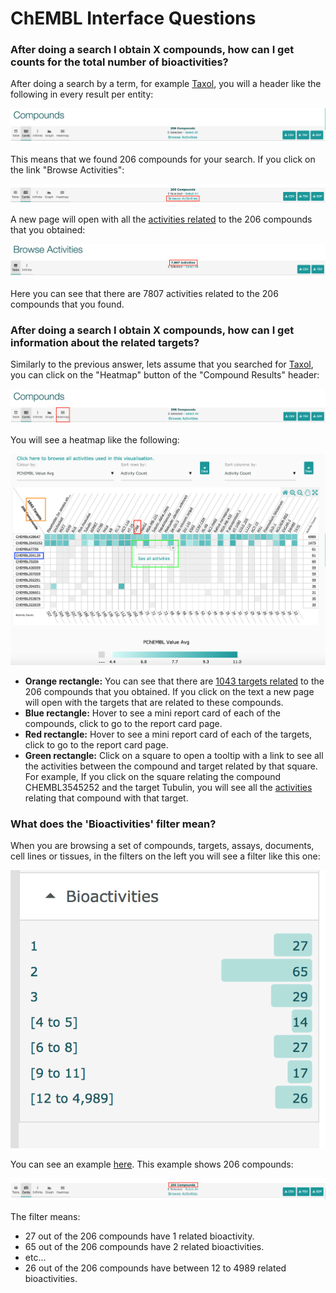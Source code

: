 # ChEMBL Interface Questions

### After doing a search I obtain X compounds, how can I get counts for the total number of bioactivities?

After doing a search by a term, for example [Taxol](https://www.ebi.ac.uk/chembl/beta/g/#search_results/all/query=Taxol), you will a header like the following in every result per entity:

![](../.gitbook/assets/screen-shot-2018-08-01-at-09.54.16%20%281%29.png)

This means that we found 206 compounds for your search. If you click on the link "Browse Activities":

![](../.gitbook/assets/screen-shot-2018-08-01-at-10.22.22%20%281%29.png)

A new page will open with all the [activities related](https://www.ebi.ac.uk/chembl/beta/g/tiny/xB1NBZge73NTMiwKxpvQXQ==) to the 206 compounds that you obtained:

![](../.gitbook/assets/screen-shot-2018-08-01-at-10.26.46%20%285%29.png)

Here you can see that there are 7807 activities related to the 206 compounds that you found. 

### After doing a search I obtain X compounds, how can I get information about the related targets?

Similarly to the previous answer, lets assume that you searched for [Taxol](https://www.ebi.ac.uk/chembl/beta/g/#search_results/all/query=Taxol), you can click on the "Heatmap" button of the "Compound Results" header:

![](../.gitbook/assets/screen-shot-2018-08-01-at-10.33.04%20%281%29.png)

You will see a heatmap like the following:

![](../.gitbook/assets/screen-shot-2018-08-01-at-10.40.51.png)

* **Orange rectangle:** You can see that there are [1043 targets related](https://www.ebi.ac.uk/chembl/beta/g/tiny/YYX2P/h/OrOYL9ZGFzzkiA==) to the 206 compounds that you obtained. If you click on the text a new page will open with the targets that are related to these compounds.
* **Blue rectangle:** Hover to see a mini report card of each of the compounds, click to go to the report card page. 
* **Red rectangle:** Hover to see a mini report card of each of the targets, click to go to the report card page. 
* **Green rectangle:** Click on a square to open a tooltip with a link to see all the activities between the compound and target related by that square. For example, If you click on the square relating the compound CHEMBL3545252 and the target Tubulin, you will see all the [activities](https://www.ebi.ac.uk/chembl/beta/g/tiny/oW+U32lw6/IMI6N+ldRS5Q==) relating that compound with that target.

### What does the 'Bioactivities' filter mean?

When you are browsing a set of compounds, targets, assays, documents, cell lines or tissues, in the filters on the left you will see a filter like this one:

![](../.gitbook/assets/screen-shot-2018-08-01-at-11.16.56%20%282%29.png)

You can see an example [here](https://www.ebi.ac.uk/chembl/beta/g#browse/compounds/filter/Taxol). This example shows 206 compounds:

![](../.gitbook/assets/screen-shot-2018-08-01-at-11.15.21%20%281%29.png)

The filter means:

* 27 out of the 206 compounds have 1 related bioactivity. 
* 65 out of the 206 compounds have 2 related bioactivities.
* etc...
* 26 out of the 206 compounds have between 12 to 4989 related bioactivities. 





